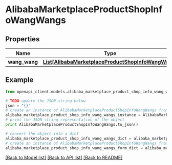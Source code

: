 # AlibabaMarketplaceProductShopInfoWangWangs


## Properties
Name | Type | Description | Notes
------------ | ------------- | ------------- | -------------
**wang_wang** | [**List[AlibabaMarketplaceProductShopInfoWangWang]**](AlibabaMarketplaceProductShopInfoWangWang.md) |  | [optional] 

## Example

```python
from openapi_client.models.alibaba_marketplace_product_shop_info_wang_wangs import AlibabaMarketplaceProductShopInfoWangWangs

# TODO update the JSON string below
json = "{}"
# create an instance of AlibabaMarketplaceProductShopInfoWangWangs from a JSON string
alibaba_marketplace_product_shop_info_wang_wangs_instance = AlibabaMarketplaceProductShopInfoWangWangs.from_json(json)
# print the JSON string representation of the object
print AlibabaMarketplaceProductShopInfoWangWangs.to_json()

# convert the object into a dict
alibaba_marketplace_product_shop_info_wang_wangs_dict = alibaba_marketplace_product_shop_info_wang_wangs_instance.to_dict()
# create an instance of AlibabaMarketplaceProductShopInfoWangWangs from a dict
alibaba_marketplace_product_shop_info_wang_wangs_form_dict = alibaba_marketplace_product_shop_info_wang_wangs.from_dict(alibaba_marketplace_product_shop_info_wang_wangs_dict)
```
[[Back to Model list]](../README.md#documentation-for-models) [[Back to API list]](../README.md#documentation-for-api-endpoints) [[Back to README]](../README.md)


